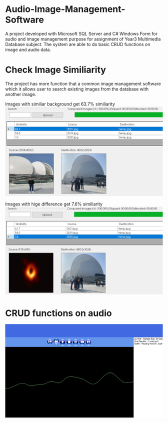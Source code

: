 # Audio-Image-Management-Software
A project developed with Microsoft SQL Server and C# Windows Form for audio and image management purpose for assignment of Year3 Multimedia Database subject. The system are able to do basic CRUD functions on image and audio data.

# Check Image Similiarity
The project has more function that a common image management software which it allows user to search existing images from the database with another image.

Images with similiar background get 63.7% similiarity
![](https://raw.githubusercontent.com/ChuaN15/Audio-Image-Management-Software/master/AudioVideoPlayer/accurate.PNG "Images with similiar background")

Images with hige difference get 7.6% similiarity
![](https://raw.githubusercontent.com/ChuaN15/Audio-Image-Management-Software/master/AudioVideoPlayer/black.PNG "Images with hige difference")

# CRUD functions on audio
![](https://raw.githubusercontent.com/ChuaN15/Audio-Image-Management-Software/master/AudioVideoPlayer/Capture.PNG)
